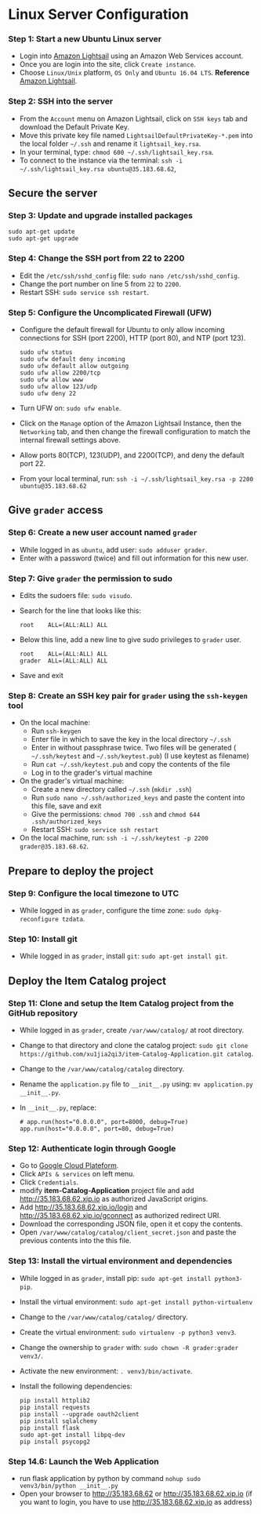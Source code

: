 # Linux Server Configuration

### Step 1: Start a new Ubuntu Linux server 

- Login into [Amazon Lightsail](https://lightsail.aws.amazon.com/ls/webapp/home/resources) using an Amazon Web Services account.
- Once you are login into the site, click `Create instance`. 
- Choose `Linux/Unix` platform, `OS Only` and  `Ubuntu 16.04 LTS`.
**Reference**
 [Amazon Lightsail](https://serverpilot.io/community/articles/how-to-create-a-server-on-amazon-lightsail.html).

### Step 2: SSH into the server

- From the `Account` menu on Amazon Lightsail, click on `SSH keys` tab and download the Default Private Key.
- Move this private key file named `LightsailDefaultPrivateKey-*.pem` into the local folder `~/.ssh` and rename it `lightsail_key.rsa`.
- In your terminal, type: `chmod 600 ~/.ssh/lightsail_key.rsa`.
- To connect to the instance via the terminal: `ssh -i ~/.ssh/lightsail_key.rsa ubuntu@35.183.68.62`,

## Secure the server

### Step 3: Update and upgrade installed packages

```
sudo apt-get update
sudo apt-get upgrade
```

### Step 4: Change the SSH port from 22 to 2200

- Edit the `/etc/ssh/sshd_config` file: `sudo nano /etc/ssh/sshd_config`.
- Change the port number on line 5 from `22` to `2200`.
- Restart SSH: `sudo service ssh restart`.

### Step 5: Configure the Uncomplicated Firewall (UFW)

- Configure the default firewall for Ubuntu to only allow incoming connections for SSH (port 2200), HTTP (port 80), and NTP (port 123).

  ```
  sudo ufw status                 
  sudo ufw default deny incoming  
  sudo ufw default allow outgoing 
  sudo ufw allow 2200/tcp          
  sudo ufw allow www              
  sudo ufw allow 123/udp           
  sudo ufw deny 22                
  ```

- Turn UFW on: `sudo ufw enable`. 

- Click on the `Manage` option of the Amazon Lightsail Instance, 
  then the `Networking` tab, and then change the firewall configuration to match the internal firewall settings above.

- Allow ports 80(TCP), 123(UDP), and 2200(TCP), and deny the default port 22.

- From your local terminal, run: `ssh -i ~/.ssh/lightsail_key.rsa -p 2200 ubuntu@35.183.68.62`



## Give `grader` access

### Step 6: Create a new user account named `grader`

- While logged in as `ubuntu`, add user: `sudo adduser grader`. 
- Enter with a password (twice) and fill out information for this new user.

### Step 7: Give `grader` the permission to sudo

- Edits the sudoers file: `sudo visudo`.

- Search for the line that looks like this:

  ```
  root    ALL=(ALL:ALL) ALL
  ```

- Below this line, add a new line to give sudo privileges to `grader` user.

  ```
  root    ALL=(ALL:ALL) ALL
  grader  ALL=(ALL:ALL) ALL
  ```

- Save and exit

### Step 8: Create an SSH key pair for `grader` using the `ssh-keygen` tool

- On the local machine:
  - Run `ssh-keygen`
  - Enter file in which to save the key  in the local directory `~/.ssh`
  - Enter in without passphrase twice. Two files will be generated (  `~/.ssh/keytest` and `~/.ssh/keytest.pub`) (I use keytest as filename)
  - Run `cat ~/.ssh/keytest.pub` and copy the contents of the file
  - Log in to the grader's virtual machine
- On the grader's virtual machine:
  - Create a new directory called `~/.ssh` (`mkdir .ssh`)
  - Run `sudo nano ~/.ssh/authorized_keys` and paste the content into this file, save and exit
  - Give the permissions: `chmod 700 .ssh` and `chmod 644 .ssh/authorized_keys`
  - Restart SSH: `sudo service ssh restart`
- On the local machine, run: `ssh -i ~/.ssh/keytest -p 2200 grader@35.183.68.62`.



## Prepare to deploy the project

### Step 9: Configure the local timezone to UTC

- While logged in as `grader`, configure the time zone: `sudo dpkg-reconfigure tzdata`. 

### Step 10: Install git

- While logged in as `grader`, install `git`: `sudo apt-get install git`.

## Deploy the Item Catalog project

### Step 11: Clone and setup the Item Catalog project from the GitHub repository 

- While logged in as `grader`,  create `/var/www/catalog/` at root directory.

- Change to that directory and clone the catalog project:
  `sudo git clone https://github.com/xu1jia2qi3/item-Catalog-Application.git catalog`.

- Change to the `/var/www/catalog/catalog` directory.

- Rename the `application.py` file to `__init__.py` using: `mv application.py __init__.py`.

- In `__init__.py`, replace:

  ```
  # app.run(host="0.0.0.0", port=8000, debug=True)
  app.run(host="0.0.0.0", port=80, debug=True)
  ```

### Step 12: Authenticate login through Google

- Go to [Google Cloud Plateform](https://console.cloud.google.com/).
- Click `APIs & services` on left menu.
- Click `Credentials`.
- modify **item-Catalog-Application** project file and add http://35.183.68.62.xip.io as authorized JavaScript origins.
- Add http://35.183.68.62.xip.io/login and http://35.183.68.62.xip.io/gconnect as authorized redirect URI.
- Download the corresponding JSON file, open it et copy the contents.
- Open `/var/www/catalog/catalog/client_secret.json` and paste the previous contents into the this file.

### Step 13: Install the virtual environment and dependencies

- While logged in as `grader`, install pip: `sudo apt-get install python3-pip`.

- Install the virtual environment: `sudo apt-get install python-virtualenv`

- Change to the `/var/www/catalog/catalog/` directory.

- Create the virtual environment: `sudo virtualenv -p python3 venv3`.

- Change the ownership to `grader` with: `sudo chown -R grader:grader venv3/`.

- Activate the new environment: `. venv3/bin/activate`.

- Install the following dependencies:

  ```
  pip install httplib2
  pip install requests
  pip install --upgrade oauth2client
  pip install sqlalchemy
  pip install flask
  sudo apt-get install libpq-dev
  pip install psycopg2
  ```

### Step 14.6: Launch the Web Application

- run flask application by python by command `nohup sudo venv3/bin/python __init__.py`
- Open your browser to http://35.183.68.62 or http://35.183.68.62.xip.io (if you want to login, you have to use http://35.183.68.62.xip.io as address)

